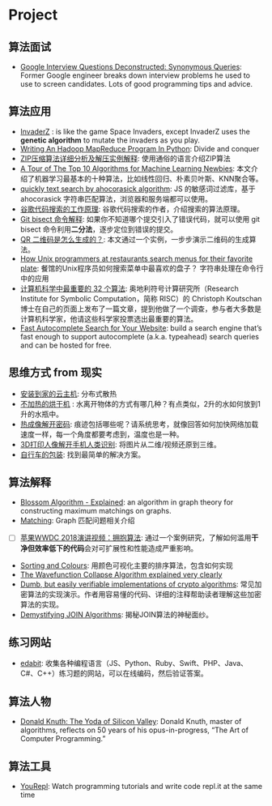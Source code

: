 # Project


## 算法面试

* [Google Interview Questions Deconstructed: Synonymous Queries](https://medium.com/@alexgolec/google-interview-problems-synonymous-queries-36425145387c): Former Google engineer breaks down interview problems he used to use to screen candidates. Lots of good programming tips and advice.

## 算法应用

* [InvaderZ](https://github.com/victorqribeiro/invaderz) : is like the game Space Invaders, except InvaderZ uses the **genetic algorithm** to mutate the invaders as you play.
* [Writing An Hadoop MapReduce Program In Python](https://www.michael-noll.com/tutorials/writing-an-hadoop-mapreduce-program-in-python/): Divide and conquer 
* [ZIP压缩算法详细分析及解压实例解释](https://www.cnblogs.com/esingchan/p/3958962.html): 使用通俗的语言介绍ZIP算法
* [A Tour of The Top 10 Algorithms for Machine Learning Newbies](https://towardsdatascience.com/a-tour-of-the-top-10-algorithms-for-machine-learning-newbies-dde4edffae11): 本文介绍了机器学习最基本的十种算法，比如线性回归、朴素贝叶斯、KNN聚合等。
* [quickly text search by ahocorasick algorithm](https://github.com/pyloque/fastscan): JS 的敏感词过滤库，基于 ahocorasick 字符串匹配算法，浏览器和服务端都可以使用。
* [谷歌代码搜索的工作原理](https://swtch.com/~rsc/regexp/regexp4.html): 谷歌代码搜索的作者，介绍搜索的算法原理。
* [Git bisect 命令解释](https://www.orangejellyfish.com/blog/get-good-with-git-bisect/): 如果你不知道哪个提交引入了错误代码，就可以使用 git bisect 命令利用**二分法**，逐步定位到错误的提交。
* [QR 二维码是怎么生成的？](https://www.nayuki.io/page/creating-a-qr-code-step-by-step): 本文通过一个实例，一步步演示二维码的生成算法。
* [How Unix programmers at restaurants search menus for their favorite plate](https://dev.to/miguelmota/how-unix-programmers-at-restaurants-search-menus--46ad): 餐馆的Unix程序员如何搜索菜单中最喜欢的盘子？ 字符串处理在命令行中的应用
* [计算机科学中最重要的 32 个算法](https://www3.risc.jku.at/people/ckoutsch/stuff/e_algorithms.html): 奥地利符号计算研究所（Research Institute for Symbolic Computation，简称 RISC）的 Christoph Koutschan 博士在自己的页面上发布了一篇文章，提到他做了一个调查，参与者大多数是计算机科学家，他请这些科学家投票选出最重要的算法。
* [Fast Autocomplete Search for Your Website](https://24ways.org/2018/fast-autocomplete-search-for-your-website/): build a search engine that’s fast enough to support autocomplete (a.k.a. typeahead) search queries and can be hosted for free. 

## 思维方式 from 现实

* [安装到家的云主机](https://i.imgur.com/93Vt5MG.jpg): 分布式散热
* [不加热的烘干机](https://i.imgur.com/TiXRU7j.jpg) : 水离开物体的方式有哪几种？有点类似，2升的水如何放到1升的水瓶中。
* [热成像解开密码](https://bbs.pediy.com/thread-216706.htm): 痕迹包括哪些呢？请系统思考，就像回答如何加快网络加载速度一样，每一个角度都要考虑到，温度也是一种。
* [3D打印人像解开手机人类识别](https://www.leiphone.com/news/201812/0twki5QHbZQqyUFj.html): 将图片从二维/视频还原到三维。
* [自行车的包装](https://i.imgur.com/xLAbNgU.jpg): 找到最简单的解决方案。

## 算法解释

* [Blossom Algorithm - Explained](https://codecab.blogspot.com/2018/12/what-is-blossom-algorithm.html): an algorithm in graph theory for constructing maximum matchings on graphs. 
* [Matching](http://www.csie.ntnu.edu.tw/~u91029/Matching.html): Graph 匹配问题相关介绍
* [ ] [苹果WWDC 2018演讲视频：拥抱算法](https://developer.apple.com/videos/play/wwdc2018/223/): 通过一个案例研究，了解如何滥用**干净但效率低下的代码**会对可扩展性和性能造成严重影响。
* [Sorting and Colours](https://benmosheron.gitlab.io/blog/2019/01/24/sorting.html): 用颜色可视化主要的排序算法，包含如何实现
* [The Wavefunction Collapse Algorithm explained very clearly](https://robertheaton.com/2018/12/17/wavefunction-collapse-algorithm/)
* [Dumb, but easily verifiable implementations of crypto algorithms](https://github.com/indutny/dumb-crypto): 常见加密算法的实现演示。作者用容易懂的代码、详细的注释帮助读者理解这些加密算法的实现。
* [Demystifying JOIN Algorithms](http://blog.felipe.rs/2019/01/29/demystifying-join-algorithms/): 揭秘JOIN算法的神秘面纱。


## 练习网站

* [edabit](https://edabit.com/): 收集各种编程语言（JS、Python、Ruby、Swift、PHP、Java、C#、C++）练习题的网站，可以在线编码，然后验证答案。

## 算法人物 

* [Donald Knuth: The Yoda of Silicon Valley](https://www.nytimes.com/2018/12/17/science/donald-knuth-computers-algorithms-programming.html): Donald Knuth, master of algorithms, reflects on 50 years of his opus-in-progress, “The Art of Computer Programming.”

## 算法工具

* [YouRepl](https://news.ycombinator.com/item?id=18754391): Watch programming tutorials and write code repl.it at the same time